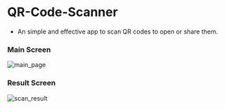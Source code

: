 # QR-Code-Scanner
- An simple and effective app to scan QR codes to open or share them.
### Main Screen
![main_page](https://user-images.githubusercontent.com/48640844/114695393-33a3c680-9d39-11eb-9743-4f2d56f2af53.jpg)

### Result Screen
![scan_result](https://user-images.githubusercontent.com/48640844/114695398-343c5d00-9d39-11eb-9b81-e3b868dd069c.jpg)

